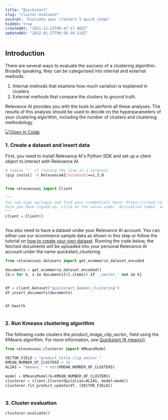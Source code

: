 ```yaml
---
title: "Quickstart"
slug: "cluster-evaluate"
excerpt: "Evaluate your clusters 5 quick steps"
hidden: true
createdAt: "2021-12-22T00:47:17.465Z"
updatedAt: "2022-01-27T00:56:39.533Z"
---
```

## Introduction

There are several ways to evaluate the success of a clustering algorithm. Broadly speaking, they can be categorised into internal and external methods:
1. Internal methods that examine how much variation is explained in clusters
2. External methods that compare the clusters to ground truth.

Relevance AI provides you with the tools to perform all these analyses. The results of this analysis should be used to decide on the hyperparameters of your clustering algorithm,  including the number of clusters and clustering methodology.

[![Open In Colab](https://colab.research.google.com/assets/colab-badge.svg)](https://colab.research.google.com/github/RelevanceAI/RelevanceAI-readme-docs/blob/v1.3.0/docs/CLUSTERING_FEATURES/cluster-evaluation/_notebooks/RelevanceAI-ReadMe-Cluster-Metrics.ipynb)


### 1. Create a dataset and insert data

First, you need to install Relevance AI's Python SDK and set up a client object to interact with Relevance AI.

```bash Bash
# remove `!` if running the line in a terminal
!pip install -U RelevanceAI[notebook]==1.3.0
```
```bash
```

```python Python (SDK)
from relevanceai import Client

"""
You can sign up/login and find your credentials here: https://cloud.relevance.ai/sdk/api
Once you have signed up, click on the value under `Activation token` and paste it here
"""
client = Client()
```
```python
```


You also need to have a dataset under your Relevance AI account. You can either use our ecommerce sample data as shown in this step or follow the tutorial on [how to create your own dataset](doc:project-and-dataset). Running the code below, the fetched documents will be uploaded into your personal Relevance AI account under the name *quickstart_clustering*.

```python Python (SDK)
from relevanceai.datasets import get_ecommerce_dataset_encoded

documents = get_ecommerce_dataset_encoded()
{k:v for k, v in documents[0].items() if '_vector_' not in k}
```
```python
```

```python Python (SDK)
df = client.Dataset("quickstart_kmeans_clustering")
df.insert_documents(documents)
```
```python
```

```python Python (SDK)
df.health
```
```python
```

### 2. Run Kmeans clustering algorithm
The following code clusters the *product_image_clip_vector_* field using the KMeans algorithm. For more information, see [Quickstart (K means)](doc:quickstart-k-means)].


```python Python (SDK)
from relevanceai.clusterer import KMeansModel

VECTOR_FIELD = "product_title_clip_vector_"
KMEAN_NUMBER_OF_CLUSTERS = 10
ALIAS = "kmeans_" + str(KMEAN_NUMBER_OF_CLUSTERS)

model = KMeansModel(k=KMEAN_NUMBER_OF_CLUSTERS)
clusterer = client.ClusterOps(alias=ALIAS, model=model)
clusterer.fit_predict_update(df, [VECTOR_FIELD])
```
```python
```

### 3. Cluster evaluation

```python Python (SDK)
clusterer.evaluate()
```
```python
```



